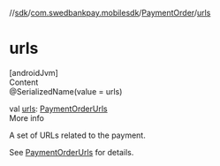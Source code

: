 //[sdk](../../../index.md)/[com.swedbankpay.mobilesdk](../index.md)/[PaymentOrder](index.md)/[urls](urls.md)



# urls  
[androidJvm]  
Content  
@SerializedName(value = urls)  
  
val [urls](urls.md): [PaymentOrderUrls](../-payment-order-urls/index.md)  
More info  


A set of URLs related to the payment.



See [PaymentOrderUrls](../-payment-order-urls/index.md) for details.

  



